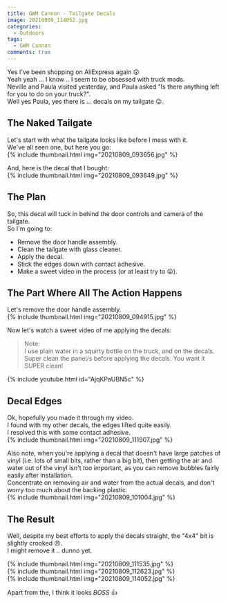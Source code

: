```yaml
---
title: GWM Cannon - Tailgate Decals
image: 20210809_114052.jpg
categories:
  - Outdoors
tags:
  - GWM Cannon
comments: true
---
```

Yes I've been shopping on AliExpress again 😲  
Yeah yeah ... I know .. I seem to be obsessed with truck mods.  
Neville and Paula visited yesterday, and Paula asked "Is there anything left for you to do on your truck?".  
Well yes Paula, yes there is ... decals on my tailgate 😛.  


## The Naked Tailgate
Let's start with what the tailgate looks like before I mess with it.  
We've all seen one, but here you go:  
{% include thumbnail.html img="20210809_093656.jpg" %}  

And, here is the decal that I bought:  
{% include thumbnail.html img="20210809_093649.jpg" %}  

## The Plan
So, this decal will tuck in behind the door controls and camera of the tailgate.  
So I'm going to:
* Remove the door handle assembly.
* Clean the tailgate with glass cleaner.
* Apply the decal.
* Stick the edges down with contact adhesive.
* Make a sweet video in the process (or at least try to 😝).

## The Part Where All The Action Happens
Let's remove the door handle assembly.  
{% include thumbnail.html img="20210809_094915.jpg" %}  

Now let's watch a sweet video of me applying the decals:
> Note:  
> I use plain water in a squirty bottle on the truck, and on the decals.  
> Super clean the panel/s before applying the decals. You want it SUPER clean!

{% include youtube.html id="AjqKPaUBN5c" %}  

## Decal Edges
Ok, hopefully you made it through my video.  
I found with my other decals, the edges lifted quite easily.  
I resolved this with some contact adhesive.  
{% include thumbnail.html img="20210809_111907.jpg" %}  

Also note, when you're applying a decal that doesn't have large patches of vinyl (i.e. lots of small bits, rather than a big bit), then getting the air and water out of the vinyl isn't _too_ important, as you can remove bubbles fairly easily after installation.  
Concentrate on removing air and water from the actual decals, and don't worry too much about the backing plastic.  
{% include thumbnail.html img="20210809_101004.jpg" %}  

## The Result
Well, despite my best efforts to apply the decals straight, the "4x4" bit is slightly crooked 😠.  
I might remove it .. dunno yet.  

{% include thumbnail.html img="20210809_111535.jpg" %}  
{% include thumbnail.html img="20210809_112623.jpg" %}  
{% include thumbnail.html img="20210809_114052.jpg" %}  

Apart from the, I think it looks *BOSS* 👍
